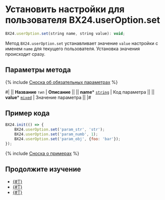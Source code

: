 # Установить настройки для пользователя BX24.userOption.set

```js
BX24.userOption.set(string name, string value): void;
```

Метод `BX24.userOption.set` устанавливает значение `value` настройки с именем `name` для текущего пользователя. Установка значения происходит сразу.

## Параметры метода

{% include [Сноска об обязательных параметрах](../../../_includes/required.md) %}

#|
|| **Название**
`тип` | **Описание** ||
|| **name***
[`string`](../../data-types.md) | Код параметра ||
|| **value***
[`mixed`](../../data-types.md) | Значение параметра ||
|#


## Пример кода

```js
BX24.init(() => {
    BX24.userOption.set('param_str', 'str');
    BX24.userOption.set('param_numb', 1);
    BX24.userOption.set('param_obj', {foo: 'bar'});
});
```

{% include [Сноска о примерах](../../../_includes/examples.md) %}

## Продолжите изучение

- [{#T}](./bx24-user-option-get.md)
- [{#T}](./bx24-app-option-set.md)
- [{#T}](./bx24-app-option-get.md)